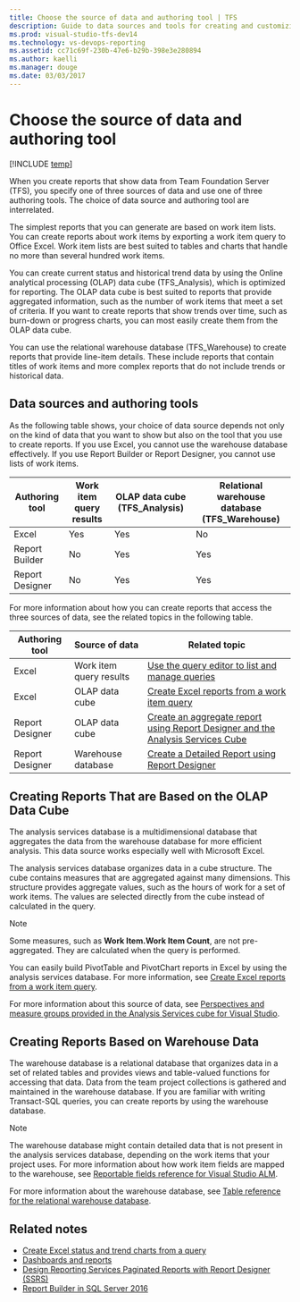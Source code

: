 ```yaml
---
title: Choose the source of data and authoring tool | TFS
description: Guide to data sources and tools for creating and customizing reports - Team Foundation Server (TFS)
ms.prod: visual-studio-tfs-dev14
ms.technology: vs-devops-reporting
ms.assetid: cc71c69f-230b-47e6-b29b-398e3e280894
ms.author: kaelli
ms.manager: douge
ms.date: 03/03/2017
---
```


# Choose the source of data and authoring tool

[!INCLUDE [temp](_shared/tfs-header-17-15.md)]

When you create reports that show data from Team Foundation Server (TFS), you specify one of three sources of data and use one of three authoring tools. The choice of data source and authoring tool are interrelated.

The simplest reports that you can generate are based on work item lists. You can create reports about work items by exporting a work item query to Office Excel. Work item lists are best suited to tables and charts that handle no more than several hundred work items.

You can create current status and historical trend data by using the Online analytical processing (OLAP) data cube (TFS\_Analysis), which is optimized for reporting. The OLAP data cube is best suited to reports that provide aggregated information, such as the number of work items that meet a set of criteria. If you want to create reports that show trends over time, such as burn-down or progress charts, you can most easily create them from the OLAP data cube.

You can use the relational warehouse database (TFS\_Warehouse) to create reports that provide line-item details. These include reports that contain titles of work items and more complex reports that do not include trends or historical data.

## Data sources and authoring tools

As the following table shows, your choice of data source depends not only on the kind of data that you want to show but also on the tool that you use to create reports. If you use Excel, you cannot use the warehouse database effectively. If you use Report Builder or Report Designer, you cannot use lists of work items.

|Authoring tool|Work item query results|OLAP data cube (TFS_Analysis)|Relational warehouse database (TFS_Warehouse)|
|---|---|---|---|
|Excel|Yes|Yes|No|
|Report Builder|No|Yes|Yes|
|Report Designer|No|Yes|Yes|

For more information about how you can create reports that access the three sources of data, see the related topics in the following table.

|Authoring tool|Source of data|Related topic|
|---|---|---|
|Excel|Work item query results|[Use the query editor to list and manage queries](../work/track/using-queries.md)|
|Excel|OLAP data cube|[Create Excel reports from a work item query](excel/create-status-and-trend-excel-reports.md)|
|Report Designer|OLAP data cube|[Create an aggregate report using Report Designer and the Analysis Services Cube](sql-reports/create-aggregate-report-report-designer-analysis-services-cube.md) </li></ul>|
|Report Designer|Warehouse database|[Create a Detailed Report using Report Designer](sql-reports/create-a-detailed-report-using-report-designer.md)|

## Creating Reports That are Based on the OLAP Data Cube

The analysis services database is a multidimensional database that aggregates the data from the warehouse database for more efficient analysis. This data source works especially well with Microsoft Excel.

The analysis services database organizes data in a cube structure. The cube contains measures that are aggregated against many dimensions. This structure provides aggregate values, such as the hours of work for a set of work items. The values are selected directly from the cube instead of calculated in the query.

> [!NOTE]
> Some measures, such as **Work Item.Work Item Count**, are not pre-aggregated. They are calculated when the query is performed.


You can easily build PivotTable and PivotChart reports in Excel by using the analysis services database. For more information, see [Create Excel reports from a work item query](excel/create-status-and-trend-excel-reports.md).

For more information about this source of data, see [Perspectives and measure groups provided in the Analysis Services cube for Visual Studio](sql-reports/perspective-measure-groups-cube.md).

## Creating Reports Based on Warehouse Data

The warehouse database is a relational database that organizes data in a set of related tables and provides views and table-valued functions for accessing that data. Data from the team project collections is gathered and maintained in the warehouse database. If you are familiar with writing Transact-SQL queries, you can create reports by using the warehouse database.

> [!NOTE]   
> The warehouse database might contain detailed data that is not present in the analysis services database, depending on the work items that your project uses. For more information about how work item fields are mapped to the warehouse, see [Reportable fields reference for Visual Studio ALM](../work/reference/reportable-fields-reference.md).


For more information about the warehouse database, see [Table reference for the relational warehouse database](sql-reports/table-reference-relational-warehouse-database.md).

## Related notes

- [Create Excel status and trend charts from a query](excel/create-status-and-trend-excel-reports.md)
- [Dashboards and reports](overview.md)
- [Design Reporting Services Paginated Reports with Report Designer (SSRS)](https://msdn.microsoft.com/en-us/library/ms156280.aspx) 
- [Report Builder in SQL Server 2016](https://msdn.microsoft.com/en-us/library/dd220460.aspx)


